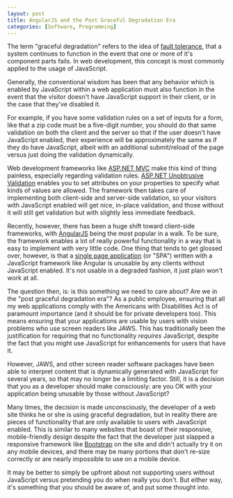```yaml
---
layout: post
title: AngularJS and the Post Graceful Degradation Era  
categories: [Software, Programming]
---
```

  
The term "graceful degradation" refers to the idea of <a href="http://en.wikipedia.org/wiki/Graceful_degradation" target="_blank">fault tolerance</a>, that a system continues to function in the event that one or more of it's component parts fails. In web development, this concept is most commonly applied to the usage of JavaScript.

Generally, the conventional wisdom has been that any behavior which is enabled by JavaScript within a web application must also function in the event that the visitor doesn't have JavaScript support in their client, or in the case that they've disabled it.

For example, if you have some validation rules on a set of inputs for a form, like that a zip code must be a five-digit number, you should do that same validation on both the client and the server so that if the user doesn't have JavaScript enabled, their experience will be approximately the same as if they do have JavaScript, albeit with an additional submit/reload of the page versus just doing the validation dynamically.

Web development frameworks like <a href="http://www.asp.net/mvc" target="_blank">ASP.NET MVC</a> make this kind of thing painless, especially regarding validation rules. <a href="http://bradwilson.typepad.com/blog/2010/10/mvc3-unobtrusive-validation.html" target="_blank">ASP.NET Unobtrusive Validation</a> enables you to set attributes on your properties to specify what kinds of values are allowed. The framework then takes care of implementing both client-side and server-side validation, so your visitors with JavaScript enabled will get nice, in-place validation, and those without it will still get validation but with slightly less immediate feedback.

Recently, however, there has been a huge shift toward client-side frameworks, with <a href="https://angularjs.org/" target="_blank">AngularJS</a> being the most popular in a walk. To be sure, the framework enables a lot of really powerful functionality in a way that is easy to implement with very little code. One thing that tends to get glossed over, however, is that a <a href="http://en.wikipedia.org/wiki/Single-page_application" target="_blank">single page application</a> (or "SPA") written with a JavaScript framework like Angular is unusable by any clients without JavaScript enabled. It's not usable in a degraded fashion, it just plain won't work at all.

The question then, is: is this something we need to care about? Are we in the "post graceful degradation era"? As a public employee, ensuring that all my web applications comply with the Americans with Disabilities Act is of paramount importance (and it should be for private developers too). This means ensuring that your applications are usable by users with vision problems who use screen readers like JAWS. This has traditionally been the justification for requiring that no functionality <em>requires</em> JavaScript, despite the fact that you might use JavaScript for enhancements for users that have it.

However, JAWS, and other screen reader software packages have been able to interpret content that is dynamically generated with JavaScript for several years, so that may no longer be a limiting factor. Still, it is a decision that you as a developer should make consciously: are you OK with your application being unusable by those without JavaScript?

Many times, the decision is made unconsciously, the developer of a web site thinks he or she is using graceful degradation, but in reality there are pieces of functionality that are only available to users with JavaScript enabled. This is similar to many websites that boast of their responsive, mobile-friendly design despite the fact that the developer just slapped a responsive framework like <a href="http://getbootstrap.com/" target="_blank">Bootstrap</a> on the site and didn't actually try it on any mobile devices, and there may be many portions that don't re-size correctly or are nearly impossible to use on a mobile device.

It may be better to simply be upfront about not supporting users without JavaScript versus pretending you do when really you don't. But either way, it's something that you should be aware of, and put some thought into.
